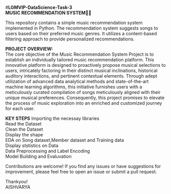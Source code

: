 #**LGMVIP-DataScience-Task-3**  
**MUSIC RECOMMENDATION SYSTEM🎵🎶** 

This repository contains a simple music recommendation system implemented in Python. The recommendation system suggests songs to users based on their preferred music genres. It utilizes a content-based filtering approach to provide personalized recommendations.    


**PROJECT OVERVIEW:**  
The core objective of the Music Recommendation System Project is to establish an individually tailored music recommendation platform. This innovative platform is designed to proactively propose musical selections to users, intricately factoring in their distinct musical inclinations, historical auditory interactions, and pertinent contextual elements. Through adept utilization of advanced data analytical methods and state-of-the-art machine learning algorithms, this initiative furnishes users with a meticulously curated compilation of songs meticulously aligned with their unique musical preferences. Consequently, this project promises to elevate the process of music exploration into an enriched and customized journey for each user.


**KEY STEPS**
Importing the necessay libraries  
Read the Dataset  
Clean the Dataset  
Display the shape  
EDA on Song dataset,Member dataset and Training data  
Display ststistics on Data  
Data Preprocessing and Label Encoding  
Model Building and Evaluvation  


Contributions are welcome! If you find any issues or have suggestions for improvement, please feel free to open an issue or submit a pull request.  

Thankyou!  
AISHVARYA


